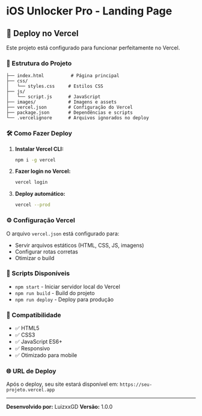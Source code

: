 # iOS Unlocker Pro - Landing Page

## 🚀 Deploy no Vercel

Este projeto está configurado para funcionar perfeitamente no Vercel.

### 📁 Estrutura do Projeto
```
├── index.html          # Página principal
├── css/
│   └── styles.css     # Estilos CSS
├── js/
│   └── script.js      # JavaScript
├── images/            # Imagens e assets
├── vercel.json        # Configuração do Vercel
├── package.json       # Dependências e scripts
└── .vercelignore      # Arquivos ignorados no deploy
```

### 🛠️ Como Fazer Deploy

1. **Instalar Vercel CLI:**
   ```bash
   npm i -g vercel
   ```

2. **Fazer login no Vercel:**
   ```bash
   vercel login
   ```

3. **Deploy automático:**
   ```bash
   vercel --prod
   ```

### ⚙️ Configuração Vercel

O arquivo `vercel.json` está configurado para:
- Servir arquivos estáticos (HTML, CSS, JS, imagens)
- Configurar rotas corretas
- Otimizar o build

### 🔧 Scripts Disponíveis

- `npm start` - Iniciar servidor local do Vercel
- `npm run build` - Build do projeto
- `npm run deploy` - Deploy para produção

### 📱 Compatibilidade

- ✅ HTML5
- ✅ CSS3
- ✅ JavaScript ES6+
- ✅ Responsivo
- ✅ Otimizado para mobile

### 🌐 URL de Deploy

Após o deploy, seu site estará disponível em:
`https://seu-projeto.vercel.app`

---

**Desenvolvido por:** LuizxxGD
**Versão:** 1.0.0
